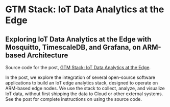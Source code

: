 # GTM Stack: IoT Data Analytics at the Edge

## Exploring IoT Data Analytics at the Edge with Mosquitto, TimescaleDB, and Grafana, on ARM-based Architecture

Source code for the post, [GTM Stack: IoT Data Analytics at the Edge](https://medium.com/@GaryStafford/iot-data-analytics-at-the-edge-d116b6681d7b).

In the post, we explore the integration of several open-source software applications to build an IoT edge analytics stack, designed to operate on ARM-based edge nodes. We use the stack to collect, analyze, and visualize IoT data, without first shipping the data to Cloud or other external systems. See the post for complete instructions on using the source code.
